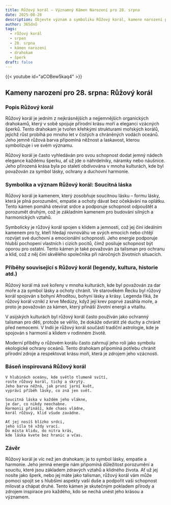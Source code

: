 ```yaml
---
title: Růžový korál – Významný Kámen Narození pro 28. srpna
date: 2025-08-28
description: Objevte význam a symboliku Růžový korál, kamene narození pro 28. srpna, který symbolizuje Soucitná láska. Přečtěte si legendy a inspirující příběhy.
author: 365dnů
tags:
  - růžový korál
  - srpen
  - 28. srpna
  - kámen narození
  - drahokam
  - šperk
draft: false
---
```


{{< youtube id="aCOBew5kaq4" >}}

## Kameny narození pro 28. srpna: Růžový korál

### Popis Růžový korál

Růžový korál je jedním z nejkrásnějších a nejjemnějších organických drahokamů, který v sobě spojuje přírodní krásu moří a eleganci vzácných šperků. Tento drahokam je tvořen křehkými strukturami mořských korálů, jejichž růst probíhá po mnoho let v čistých a chráněných vodách oceánů. Jeho jemně růžová barva připomíná něžnost a laskavost, kterou symbolizuje i ve svém významu.

Růžový korál je často vyhledáván pro svou schopnost dodat jemný nádech elegance každému šperku, ať už jde o náhrdelníky, náramky nebo náušnice. Jeho přirozená krása byla po staletí obdivována v mnoha kulturách, kde byl považován za symbol lásky, ochrany a duchovní harmonie.

### Symbolika a význam Růžový korál: Soucitná láska

Růžový korál je kamenem, který zosobňuje soucitnou lásku – formu lásky, která je plná porozumění, empatie a ochoty dávat bez očekávání na oplátku. Tento kámen pomáhá otevírat srdce a podporuje schopnost odpouštět a porozumět druhým, což je základním kamenem pro budování silných a harmonických vztahů.

Symbolicky je růžový korál spojen s klidem a jemností, což jej činí ideálním kamenem pro ty, kteří hledají rovnováhu ve svých emocích nebo chtějí rozvíjet své duchovní a emocionální schopnosti. Jeho energie podporuje hlubší pochopení vlastních i cizích pocitů, čímž posiluje schopnost být oporou pro ostatní. Tento kámen je také považován za talisman pro ochranu a klid, což z něj činí skvělého společníka při náročných životních situacích.

### Příběhy související s Růžový korál (legendy, kultura, historie atd.)

Růžový korál má své kořeny v mnoha kulturách, kde byl považován za dar moře a za symbol lásky a ochoty chránit. Ve starověkém Řecku byl růžový korál spojován s bohyní Afrodítou, bohyní lásky a krásy. Legenda říká, že růžový korál vznikl z krve Medúzy, když její krev poprvé zasáhla moře, a proto je považován za kámen, který přináší životní energii a vitalitu.

V asijských kulturách byl růžový korál často používán jako ochranný talisman pro děti, protože se věřilo, že dokáže odvrátit zlé duchy a chránit před nemocemi. V Indii je růžový korál součástí tradiční astrologie, kde je spojován s harmonií a klidem v rodinném životě.

Moderní příběhy o růžovém korálu často zahrnují jeho roli jako symbolu ekologické ochrany oceánů. Tento drahokam připomíná potřebu chránit přírodní zdroje a respektovat krásu moří, která je zdrojem jeho vzácnosti.

### Báseň inspirovaná Růžový korál

```
V hlubinách oceánu, kde světlo tlumeně svítí,  
roste růžový korál, tichý a skrytý.  
Jeho barva něžná, jak první jarní květ,  
vypráví příběh lásky, co zná jen svět.

Soucitná láska v každém jeho vlákne,  
je dar, co nikdy neochabne.  
Harmonii přináší, kde chaos vládne,  
korál růžový, klid všude zavádne.

Ať jej nosíš blízko srdci,  
jeho síla tě vždy vrací.  
Do místa klidu, do nitra krás,  
kde láska kvete bez hranic a včas.
```

### Závěr

Růžový korál je víc než jen drahokam; je to symbol lásky, empatie a harmonie. Jeho jemná energie nám připomíná důležitost porozumění a soucitu, které jsou základem zdravých vztahů a klidného života. Ať už jej nosíte jako šperk, nebo jej máte jako talisman, růžový korál vám může pomoci spojit se s hlubšími aspekty vaší duše a podpořit vaši schopnost milovat a chápat druhé. Tento kámen je skutečným pokladem přírody a zdrojem inspirace pro každého, kdo se nechá unést jeho krásou a významem.